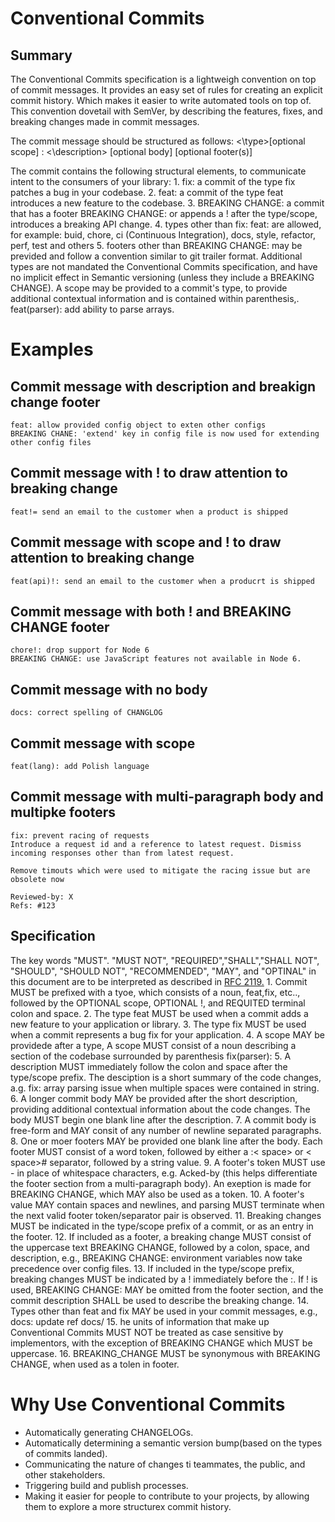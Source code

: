 # Conventional Commits 

## Summary
The Conventional Commits specification is a lightweigh convention on top of commit messages. It provides an easy set of rules for creating an explicit commit history. Which makes it easier to write automated tools on top of. This convention dovetail with SemVer, by describing the features, fixes, and breaking changes made in commit messages.

The commit message should be structured as follows:
    <\type>[optional scope] : <\description>
    [optional body]
    [optional footer(s)]

The commit contains the following structural elements, to communicate intent to the consumers of your library:
    1. fix: a commit of the type fix patches a bug in your codebase.
    2. feat: a commit of the type feat introduces a new feature to the codebase.
    3. BREAKING CHANGE: a commit that has a footer BREAKING CHANGE: or appends a ! after the type/scope, introduces a breaking API change.
    4. types other than fix: feat: are allowed, for example: buid, chore, ci (Continuous Integration), docs, style, refactor, perf, test and others
    5. footers other than BREAKING CHANGE: <description> may be previded and follow a convention similar to git trailer format.
Additional types are not mandated the Conventional Commits specification, and have no implicit effect in Semantic versioning (unless they include a BREAKING CHANGE). A scope may be provided to a commit's type, to provide additional contextual information and is contained within parenthesis,. feat(parser): add ability to parse arrays.

# Examples
## Commit message with description and breakign change footer
    feat: allow provided config object to exten other configs
    BREAKING CHANE: 'extend' key in config file is now used for extending other config files
## Commit message with ! to draw attention to breaking change
    feat!= send an email to the customer when a product is shipped
## Commit message with scope and ! to draw attention to breaking change
    feat(api)!: send an email to the customer when a producrt is shipped
## Commit message with both ! and BREAKING CHANGE footer
    chore!: drop support for Node 6
    BREAKING CHANGE: use JavaScript features not available in Node 6.
## Commit message with no body
    docs: correct spelling of CHANGLOG
## Commit message with scope
    feat(lang): add Polish language
## Commit message with multi-paragraph body and multipke footers
    fix: prevent racing of requests
    Introduce a request id and a reference to latest request. Dismiss incoming responses other than from latest request.

    Remove timouts which were used to mitigate the racing issue but are obsolete now

    Reviewed-by: X
    Refs: #123

## Specification
The key words "MUST". "MUST NOT", "REQUIRED","SHALL","SHALL NOT", "SHOULD", "SHOULD NOT", "RECOMMENDED", "MAY", and "OPTINAL" in this document are to be interpreted as described in [RFC 2119.](https://www.ietf.org/rfc/rfc2119.txt)
    1. Commit MUST be prefixed with a tyoe, which consists of a noun, feat,fix, etc.., followed by the OPTIONAL scope, OPTIONAL !, and REQUITED terminal colon and space.
    2. The type feat MUST be used when a commit adds a new feature to your application or library.
    3. The type fix MUST be used when a commit represents a bug fix for your application.
    4. A scope MAY be providede after a type, A scope MUST consist of a noun describing a section of the codebase surrounded by parenthesis fix(parser):
    5. A description MUST immediately follow the colon and space after the type/scope prefix. The desciption is a short summary of the code changes, a.g. fix: array parsing issue when multiple spaces were contained in string.
    6. A longer commit body MAY be provided after the short description, providing additional contextual information about the code changes. The body MUST begin one blank line after the description.
    7. A commit body is free-form and MAY consit of any number of newline separated paragraphs.
    8. One or moer footers MAY be provided one blank line after the body. Each footer MUST consist of a word token, followed by either a :< space> or < space># separator, followed by a string value.
    9. A footer's token MUST use - in place of whitespace characters, e.g. Acked-by (this helps differentiate the footer section from a multi-paragraph body). An exeption is made for BREAKING CHANGE, which MAY also be used as a token.
    10. A footer's value MAY contain spaces and newlines, and parsing MUST terminate when the next valid footer token/separator pair is observed.
    11. Breaking changes MUST be indicated in the type/scope prefix of a commit, or as an entry in the footer.
    12. If included as a footer, a breaking change MUST consist of the uppercase text BREAKING CHANGE, followed by a colon, space, and description, e.g., BREAKING CHANGE: environment variables now take precedence over config files.
    13. If included in the type/scope prefix, breaking changes MUST be indicated by a ! immediately before the :. If ! is used, BREAKING CHANGE: MAY be omitted from the footer section, and the commit description SHALL be used to describe the breaking change.
    14. Types other than feat and fix MAY be used in your commit messages, e.g., docs: update ref docs/
    15. he units of information that make up Conventional Commits MUST NOT be treated as case sensitive by implementors, with the exception of BREAKING CHANGE which MUST be uppercase.
    16. BREAKING_CHANGE MUST be synonymous with BREAKING CHANGE, when used as a tolen in footer.
# Why Use Conventional Commits
- Automatically generating CHANGELOGs.
- Automatically determining a semantic version bump(based on the types of commits landed).
- Communicating the nature of changes ti teammates, the public, and other stakeholders.
- Triggering build and publish processes.
- Making it easier for people to contribute to your projects, by allowing them to explore a more structurex commit history.